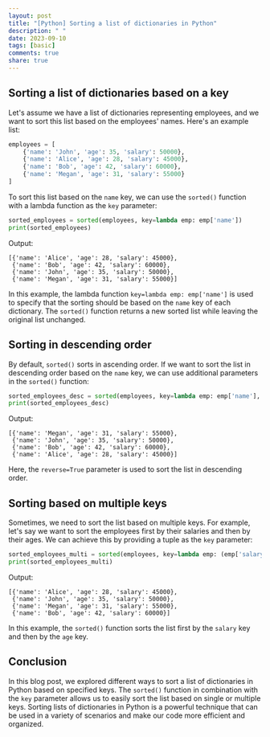 ```yaml
---
layout: post
title: "[Python] Sorting a list of dictionaries in Python"
description: " "
date: 2023-09-10
tags: [basic]
comments: true
share: true
---
```


## Sorting a list of dictionaries based on a key

Let's assume we have a list of dictionaries representing employees, and we want to sort this list based on the employees' names. Here's an example list:

```python
employees = [
    {'name': 'John', 'age': 35, 'salary': 50000},
    {'name': 'Alice', 'age': 28, 'salary': 45000},
    {'name': 'Bob', 'age': 42, 'salary': 60000},
    {'name': 'Megan', 'age': 31, 'salary': 55000}
]
```

To sort this list based on the `name` key, we can use the `sorted()` function with a lambda function as the `key` parameter:

```python
sorted_employees = sorted(employees, key=lambda emp: emp['name'])
print(sorted_employees)
```

Output:

```plaintext
[{'name': 'Alice', 'age': 28, 'salary': 45000},
 {'name': 'Bob', 'age': 42, 'salary': 60000},
 {'name': 'John', 'age': 35, 'salary': 50000},
 {'name': 'Megan', 'age': 31, 'salary': 55000}]
```

In this example, the lambda function `key=lambda emp: emp['name']` is used to specify that the sorting should be based on the `name` key of each dictionary. The `sorted()` function returns a new sorted list while leaving the original list unchanged.

## Sorting in descending order

By default, `sorted()` sorts in ascending order. If we want to sort the list in descending order based on the `name` key, we can use additional parameters in the `sorted()` function:

```python
sorted_employees_desc = sorted(employees, key=lambda emp: emp['name'], reverse=True)
print(sorted_employees_desc)
```

Output:

```plaintext
[{'name': 'Megan', 'age': 31, 'salary': 55000},
 {'name': 'John', 'age': 35, 'salary': 50000},
 {'name': 'Bob', 'age': 42, 'salary': 60000},
 {'name': 'Alice', 'age': 28, 'salary': 45000}]
```

Here, the `reverse=True` parameter is used to sort the list in descending order.

## Sorting based on multiple keys

Sometimes, we need to sort the list based on multiple keys. For example, let's say we want to sort the employees first by their salaries and then by their ages. We can achieve this by providing a tuple as the `key` parameter:

```python
sorted_employees_multi = sorted(employees, key=lambda emp: (emp['salary'], emp['age']))
print(sorted_employees_multi)
```

Output:

```plaintext
[{'name': 'Alice', 'age': 28, 'salary': 45000},
 {'name': 'John', 'age': 35, 'salary': 50000},
 {'name': 'Megan', 'age': 31, 'salary': 55000},
 {'name': 'Bob', 'age': 42, 'salary': 60000}]
```

In this example, the `sorted()` function sorts the list first by the `salary` key and then by the `age` key.

## Conclusion

In this blog post, we explored different ways to sort a list of dictionaries in Python based on specified keys. The `sorted()` function in combination with the `key` parameter allows us to easily sort the list based on single or multiple keys. Sorting lists of dictionaries in Python is a powerful technique that can be used in a variety of scenarios and make our code more efficient and organized.